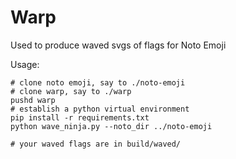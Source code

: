 # Warp

Used to produce waved svgs of flags for Noto Emoji

Usage:

```shell
# clone noto emoji, say to ./noto-emoji
# clone warp, say to ./warp
pushd warp
# establish a python virtual environment
pip install -r requirements.txt
python wave_ninja.py --noto_dir ../noto-emoji

# your waved flags are in build/waved/
```
